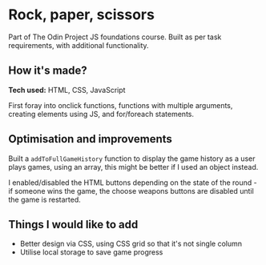 # Rock, paper, scissors
Part of The Odin Project JS foundations course. Built as per task requirements, with additional functionality.

## How it's made?
**Tech used:** HTML, CSS, JavaScript

First foray into onclick functions, functions with multiple arguments, creating elements using JS, and for/foreach statements.

## Optimisation and improvements
Built a `addToFullGameHistory` function to display the game history as a user plays games, using an array, this might be better if I used an object instead.

I enabled/disabled the HTML buttons depending on the state of the round - if someone wins the game, the choose weapons buttons are disabled until the game is restarted.

## Things I would like to add
- Better design via CSS, using CSS grid so that it's not single column
- Utilise local storage to save game progress